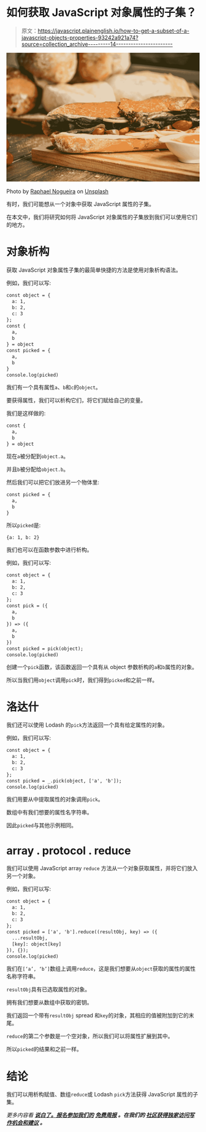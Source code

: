 # 如何获取 JavaScript 对象属性的子集？

> 原文：<https://javascript.plainenglish.io/how-to-get-a-subset-of-a-javascript-objects-properties-93242a921a74?source=collection_archive---------14----------------------->

![](img/7616066eaee3d06cbbc615268d006e0a.png)

Photo by [Raphael Nogueira](https://unsplash.com/@phaelnogueira?utm_source=medium&utm_medium=referral) on [Unsplash](https://unsplash.com?utm_source=medium&utm_medium=referral)

有时，我们可能想从一个对象中获取 JavaScript 属性的子集。

在本文中，我们将研究如何将 JavaScript 对象属性的子集放到我们可以使用它们的地方。

# 对象析构

获取 JavaScript 对象属性子集的最简单快捷的方法是使用对象析构语法。

例如，我们可以写:

```
const object = {
  a: 1,
  b: 2,
  c: 3
};
const {
  a,
  b
} = object
const picked = {
  a,
  b
}
console.log(picked)
```

我们有一个具有属性`a`、`b`和`c`的`object`。

要获得属性，我们可以析构它们，将它们赋给自己的变量。

我们是这样做的:

```
const {
  a,
  b
} = object
```

现在`a`被分配到`object.a`。

并且`b`被分配给`object.b`。

然后我们可以把它们放进另一个物体里:

```
const picked = {
  a,
  b
}
```

所以`picked`是:

```
{a: 1, b: 2}
```

我们也可以在函数参数中进行析构。

例如，我们可以写:

```
const object = {
  a: 1,
  b: 2,
  c: 3
};
const pick = ({
  a,
  b
}) => ({
  a,
  b
})
const picked = pick(object);
console.log(picked)
```

创建一个`pick`函数，该函数返回一个具有从 object 参数析构的`a`和`b`属性的对象。

所以当我们用`object`调用`pick`时，我们得到`picked`和之前一样。

# 洛达什

我们还可以使用 Lodash 的`pick`方法返回一个具有给定属性的对象。

例如，我们可以写:

```
const object = {
  a: 1,
  b: 2,
  c: 3
};
const picked = _.pick(object, ['a', 'b']);
console.log(picked)
```

我们用要从中提取属性的对象调用`pick`。

数组中有我们想要的属性名字符串。

因此`picked`与其他示例相同。

# array . protocol . reduce

我们可以使用 JavaScript array `reduce` 方法从一个对象获取属性，并将它们放入另一个对象。

例如，我们可以写:

```
const object = {
  a: 1,
  b: 2,
  c: 3
};
const picked = ['a', 'b'].reduce((resultObj, key) => ({
  ...resultObj,
  [key]: object[key]
}), {});
console.log(picked)
```

我们在`[‘a’, ‘b’]`数组上调用`reduce`，这是我们想要从`object`获取的属性的属性名称字符串。

`resultObj`具有已选取属性的对象。

拥有我们想要从数组中获取的密钥。

我们返回一个带有`resultObj` spread 和`key`的对象，其相应的值被附加到它的末尾。

`reduce`的第二个参数是一个空对象，所以我们可以将属性扩展到其中。

所以`picked`的结果和之前一样。

# 结论

我们可以用析构赋值、数组`reduce`或 Lodash `pick`方法获得 JavaScript 属性的子集。

*更多内容看* [***说白了。报名参加我们的***](http://plainenglish.io/) **[***免费周报***](http://newsletter.plainenglish.io/) *。在我们的* [***社区获得独家访问写作机会和建议***](https://discord.gg/GtDtUAvyhW) *。***